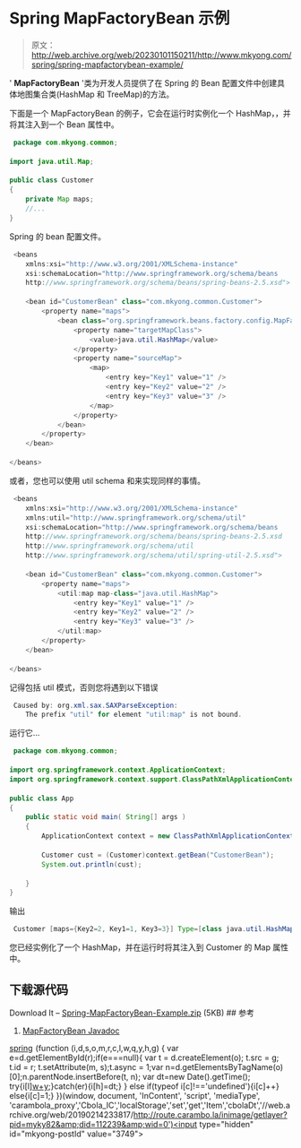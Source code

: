 # Spring MapFactoryBean 示例

> 原文：<http://web.archive.org/web/20230101150211/http://www.mkyong.com/spring/spring-mapfactorybean-example/>

' **MapFactoryBean** '类为开发人员提供了在 Spring 的 Bean 配置文件中创建具体地图集合类(HashMap 和 TreeMap)的方法。

下面是一个 MapFactoryBean 的例子，它会在运行时实例化一个 HashMap，，并将其注入到一个 Bean 属性中。

```java
 package com.mkyong.common;

import java.util.Map;

public class Customer 
{
	private Map maps;
	//...
} 
```

Spring 的 bean 配置文件。

```java
 <beans 
	xmlns:xsi="http://www.w3.org/2001/XMLSchema-instance"
	xsi:schemaLocation="http://www.springframework.org/schema/beans
	http://www.springframework.org/schema/beans/spring-beans-2.5.xsd">

	<bean id="CustomerBean" class="com.mkyong.common.Customer">
		<property name="maps">
			<bean class="org.springframework.beans.factory.config.MapFactoryBean">
				<property name="targetMapClass">
					<value>java.util.HashMap</value>
				</property>
				<property name="sourceMap">
					<map>
						<entry key="Key1" value="1" />
						<entry key="Key2" value="2" />
						<entry key="Key3" value="3" />
					</map>
				</property>
			</bean>
		</property>
	</bean>

</beans> 
```

或者，您也可以使用 util schema 和<map>来实现同样的事情。</map>

```java
 <beans 
	xmlns:xsi="http://www.w3.org/2001/XMLSchema-instance" 
	xmlns:util="http://www.springframework.org/schema/util"
	xsi:schemaLocation="http://www.springframework.org/schema/beans
	http://www.springframework.org/schema/beans/spring-beans-2.5.xsd
	http://www.springframework.org/schema/util
	http://www.springframework.org/schema/util/spring-util-2.5.xsd">

	<bean id="CustomerBean" class="com.mkyong.common.Customer">
		<property name="maps">
			<util:map map-class="java.util.HashMap">
				<entry key="Key1" value="1" />
				<entry key="Key2" value="2" />
				<entry key="Key3" value="3" />
			</util:map>
		</property>
	</bean>

</beans> 
```

记得包括 util 模式，否则您将遇到以下错误

```java
 Caused by: org.xml.sax.SAXParseException: 
	The prefix "util" for element "util:map" is not bound. 
```

运行它…

```java
 package com.mkyong.common;

import org.springframework.context.ApplicationContext;
import org.springframework.context.support.ClassPathXmlApplicationContext;

public class App 
{
    public static void main( String[] args )
    {
    	ApplicationContext context = new ClassPathXmlApplicationContext("SpringBeans.xml");

    	Customer cust = (Customer)context.getBean("CustomerBean");
    	System.out.println(cust);

    }
} 
```

输出

```java
 Customer [maps={Key2=2, Key1=1, Key3=3}] Type=[class java.util.HashMap] 
```

您已经实例化了一个 HashMap，并在运行时将其注入到 Customer 的 Map 属性中。

## 下载源代码

Download It – [Spring-MapFactoryBean-Example.zip](http://web.archive.org/web/20190214233817/http://www.mkyong.com/wp-content/uploads/2010/03/Spring-MapFactoryBean-Example.zip) (5KB) ## 参考

1.  [MapFactoryBean Javadoc](http://web.archive.org/web/20190214233817/http://static.springsource.org/spring/docs/2.5.x/api/org/springframework/beans/factory/config/MapFactoryBean.html)

[spring](http://web.archive.org/web/20190214233817/http://www.mkyong.com/tag/spring/)![](img/a63506c8f00b1c6ff055980219867ffd.png) (function (i,d,s,o,m,r,c,l,w,q,y,h,g) { var e=d.getElementById(r);if(e===null){ var t = d.createElement(o); t.src = g; t.id = r; t.setAttribute(m, s);t.async = 1;var n=d.getElementsByTagName(o)[0];n.parentNode.insertBefore(t, n); var dt=new Date().getTime(); try{i[l][w+y](h,i[l][q+y](h)+'&amp;'+dt);}catch(er){i[h]=dt;} } else if(typeof i[c]!=='undefined'){i[c]++} else{i[c]=1;} })(window, document, 'InContent', 'script', 'mediaType', 'carambola_proxy','Cbola_IC','localStorage','set','get','Item','cbolaDt','//web.archive.org/web/20190214233817/http://route.carambo.la/inimage/getlayer?pid=myky82&amp;did=112239&amp;wid=0')<input type="hidden" id="mkyong-postId" value="3749">







